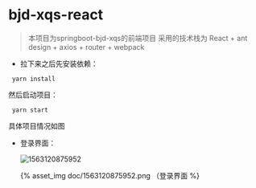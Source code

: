 # bjd-xqs-react
> 本项目为springboot-bjd-xqs的前端项目
采用的技术栈为 React + ant design + axios + router + webpack

* 拉下来之后先安装依赖：
```
 yarn install
```
然后启动项目：
```
 yarn start
```
具体项目情况如图

* 登录界面：

  ![1563120875952](D:\zhaoyangsWork\bjd-xqs-1.0\bjd-xqs-react\doc\1563120875952.png)

  {% asset_img doc/1563120875952.png  （登录界面 %}

  
